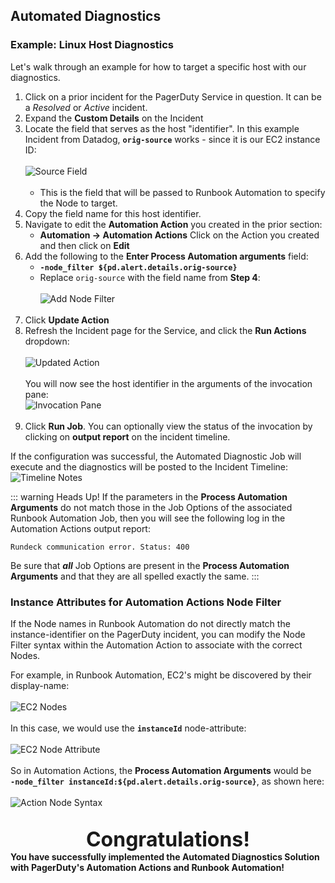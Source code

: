 ## Automated Diagnostics

### Example: Linux Host Diagnostics

Let's walk through an example for how to target a specific host with our diagnostics.

1. Click on a prior incident for the PagerDuty Service in question. It can be a _Resolved_ or _Active_ incident.
2. Expand the **Custom Details** on the Incident
3. Locate the field that serves as the host "identifier". In this example Incident from Datadog, **`orig-source`** works - since it is our EC2 instance ID:<br><br>
![Source Field](@assets/img/solutions-auto-diag-source-field.png)<br><br>
   * This is the field that will be passed to Runbook Automation to specify the Node to target.
4. Copy the field name for this host identifier.
5. Navigate to edit the **Automation Action** you created in the prior section:
    * **Automation -> Automation Actions** Click on the Action you created and then click on **Edit**
6. Add the following to the **Enter Process Automation arguments** field:
   * **`-node_filter ${pd.alert.details.orig-source}`**
   * Replace `orig-source` with the field name from **Step 4**:<br><br>
![Add Node Filter](@assets/img/solutions-auto-diag-add-node-filter.png)<br><br>
7. Click **Update Action**
8. Refresh the Incident page for the Service, and click the **Run Actions** dropdown:<br><br>
![Updated Action](@assets/img/solutions-auto-diag-updated-action.png)<br><br>
You will now see the host identifier in the arguments of the invocation pane:<br>
![Invocation Pane](@assets/img/solutions-auto-diag-invocation-pane.png)<br><br>
9. Click **Run Job**. You can optionally view the status of the invocation by clicking on **output report** on the incident timeline.

If the configuration was successful, the Automated Diagnostic Job will execute and the diagnostics will be posted to the Incident Timeline:
![Timeline Notes](@assets/img/solutions-auto-diag-timeline-notes.png)

::: warning Heads Up!
If the parameters in the **Process Automation Arguments** do not match those in the Job Options of the associated Runbook Automation Job, 
then you will see the following log in the Automation Actions output report:
```
Rundeck communication error. Status: 400
```
Be sure that _**all**_ Job Options are present in the **Process Automation Arguments** and that they are all spelled exactly the same.
:::

### Instance Attributes for Automation Actions Node Filter
If the Node names in Runbook Automation do not directly match the instance-identifier on the PagerDuty incident, you can modify the Node Filter syntax within the Automation Action
to associate with the correct Nodes.

For example, in Runbook Automation, EC2's might be discovered by their display-name:<br><br>
![EC2 Nodes](@assets/img/solutions-auto-diag-ec2-nodes.png)<br><br>
In this case, we would use the **`instanceId`** node-attribute:<br><br>
![EC2 Node Attribute](@assets/img/solutions-auto-diag-ec2-node-attribute.png)<br><br>
So in Automation Actions, the **Process Automation Arguments** would be <br> 
**`-node_filter instanceId:${pd.alert.details.orig-source}`**, as shown here:<br><br>
![Action Node Syntax](@assets/img/solutions-auto-diag-actions-node-filter.png)<br><br>

**<center><font size="+3">Congratulations!</font></center>**
**You have successfully implemented the Automated Diagnostics Solution with PagerDuty's Automation Actions and Runbook Automation!**
